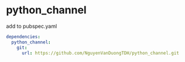 # python_channel
add to pubspec.yaml
```yaml
dependencies:
  python_channel:
    git:
      url: https://github.com/NguyenVanDuongTDH/python_channel.git
```
 

